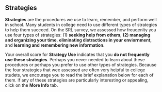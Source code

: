 ## Strategies

**Strategies** are the procedures we use to learn, remember, and perform well in school. Many students in college need to use different types of strategies to help them succeed. On the SRL survey, we assessed how freuqenlty you use four types of strategies: (1) **seeking help from others**, **(2) managing and organizing your time**, **eliminating distractions in your enviornment**, and **learning and remembering new information**. 

Your overall score for **Strategy Use** indicates that you **do not frequently use these strategies**. Perhaps you never needed to learn about these procedures or perhaps you prefer to use other types of strategies. Because the four strategies that wee assessed are often very helpful to college studets, we encourage you to read the brief explanation below for each of them. If any of these strategies are particularly interesting or appealing, click on the **More Info** tab.
